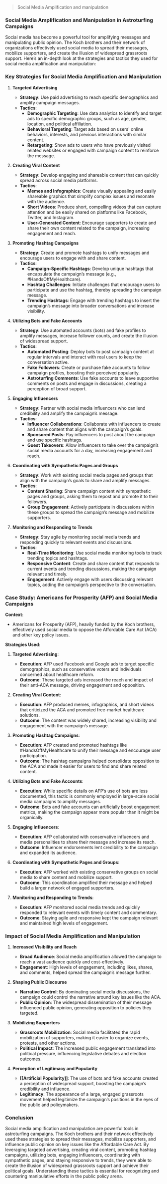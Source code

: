 >Social Media Amplification and manipulation

### Social Media Amplification and Manipulation in Astroturfing Campaigns

Social media has become a powerful tool for amplifying messages and manipulating public opinion. The Koch brothers and their network of organizations effectively used social media to spread their messages, mobilize supporters, and create the illusion of widespread grassroots support. Here’s an in-depth look at the strategies and tactics they used for social media amplification and manipulation:

### Key Strategies for Social Media Amplification and Manipulation

1. **Targeted Advertising**
   - **Strategy**: Use paid advertising to reach specific demographics and amplify campaign messages.
   - **Tactics**:
     - **Demographic Targeting**: Use data analytics to identify and target ads to specific demographic groups, such as age, gender, location, and political affiliation.
     - **Behavioral Targeting**: Target ads based on users' online behaviors, interests, and previous interactions with similar content.
     - **Retargeting**: Show ads to users who have previously visited related websites or engaged with campaign content to reinforce the message.

2. **Creating Viral Content**
   - **Strategy**: Develop engaging and shareable content that can quickly spread across social media platforms.
   - **Tactics**:
     - **Memes and Infographics**: Create visually appealing and easily shareable graphics that simplify complex issues and resonate with the audience.
     - **Short Videos**: Produce short, compelling videos that can capture attention and be easily shared on platforms like Facebook, Twitter, and Instagram.
     - **User-Generated Content**: Encourage supporters to create and share their own content related to the campaign, increasing engagement and reach.

3. **Promoting Hashtag Campaigns**
   - **Strategy**: Create and promote hashtags to unify messages and encourage users to engage with and share content.
   - **Tactics**:
     - **Campaign-Specific Hashtags**: Develop unique hashtags that encapsulate the campaign’s message (e.g., #HandsOffMyHealthcare).
     - **Hashtag Challenges**: Initiate challenges that encourage users to participate and use the hashtag, thereby spreading the campaign message.
     - **Trending Hashtags**: Engage with trending hashtags to insert the campaign’s message into broader conversations and increase visibility.

4. **Utilizing Bots and Fake Accounts**
   - **Strategy**: Use automated accounts (bots) and fake profiles to amplify messages, increase follower counts, and create the illusion of widespread support.
   - **Tactics**:
     - **Automated Posting**: Deploy bots to post campaign content at regular intervals and interact with real users to keep the conversation active.
     - **Fake Followers**: Create or purchase fake accounts to follow campaign profiles, boosting their perceived popularity.
     - **Astroturfing Comments**: Use fake accounts to leave supportive comments on posts and engage in discussions, creating a perception of broad support.

5. **Engaging Influencers**
   - **Strategy**: Partner with social media influencers who can lend credibility and amplify the campaign’s message.
   - **Tactics**:
     - **Influencer Collaborations**: Collaborate with influencers to create and share content that aligns with the campaign’s goals.
     - **Sponsored Posts**: Pay influencers to post about the campaign and use specific hashtags.
     - **Guest Takeovers**: Allow influencers to take over the campaign’s social media accounts for a day, increasing engagement and reach.

6. **Coordinating with Sympathetic Pages and Groups**
   - **Strategy**: Work with existing social media pages and groups that align with the campaign’s goals to share and amplify messages.
   - **Tactics**:
     - **Content Sharing**: Share campaign content with sympathetic pages and groups, asking them to repost and promote it to their followers.
     - **Group Engagement**: Actively participate in discussions within these groups to spread the campaign’s message and mobilize supporters.

7. **Monitoring and Responding to Trends**
   - **Strategy**: Stay agile by monitoring social media trends and responding quickly to relevant events and discussions.
   - **Tactics**:
     - **Real-Time Monitoring**: Use social media monitoring tools to track trending topics and hashtags.
     - **Responsive Content**: Create and share content that responds to current events and trending discussions, making the campaign relevant and timely.
     - **Engagement**: Actively engage with users discussing relevant topics, adding the campaign’s perspective to the conversation.

### Case Study: Americans for Prosperity (AFP) and Social Media Campaigns

**Context**:
- Americans for Prosperity (AFP), heavily funded by the Koch brothers, effectively used social media to oppose the Affordable Care Act (ACA) and other key policy issues.

**Strategies Used**:
1. **Targeted Advertising**:
   - **Execution**: AFP used Facebook and Google ads to target specific demographics, such as conservative voters and individuals concerned about healthcare reform.
   - **Outcome**: These targeted ads increased the reach and impact of their anti-ACA message, driving engagement and opposition.

2. **Creating Viral Content**:
   - **Execution**: AFP produced memes, infographics, and short videos that criticized the ACA and promoted free-market healthcare solutions.
   - **Outcome**: The content was widely shared, increasing visibility and engagement with the campaign’s message.

3. **Promoting Hashtag Campaigns**:
   - **Execution**: AFP created and promoted hashtags like #HandsOffMyHealthcare to unify their message and encourage user participation.
   - **Outcome**: The hashtag campaigns helped consolidate opposition to the ACA and made it easier for users to find and share related content.

4. **Utilizing Bots and Fake Accounts**:
   - **Execution**: While specific details on AFP’s use of bots are less documented, this tactic is commonly employed in large-scale social media campaigns to amplify messages.
   - **Outcome**: Bots and fake accounts can artificially boost engagement metrics, making the campaign appear more popular than it might be organically.

5. **Engaging Influencers**:
   - **Execution**: AFP collaborated with conservative influencers and media personalities to share their message and increase its reach.
   - **Outcome**: Influencer endorsements lent credibility to the campaign and expanded its audience.

6. **Coordinating with Sympathetic Pages and Groups**:
   - **Execution**: AFP worked with existing conservative groups on social media to share content and mobilize support.
   - **Outcome**: This coordination amplified their message and helped build a larger network of engaged supporters.

7. **Monitoring and Responding to Trends**:
   - **Execution**: AFP monitored social media trends and quickly responded to relevant events with timely content and commentary.
   - **Outcome**: Staying agile and responsive kept the campaign relevant and maintained high levels of engagement.

### Impact of Social Media Amplification and Manipulation

1. **Increased Visibility and Reach**
   - **Broad Audience**: Social media amplification allowed the campaign to reach a vast audience quickly and cost-effectively.
   - **Engagement**: High levels of engagement, including likes, shares, and comments, helped spread the campaign’s message further.

2. **Shaping Public Discourse**
   - **Narrative Control**: By dominating social media discussions, the campaign could control the narrative around key issues like the ACA.
   - **Public Opinion**: The widespread dissemination of their message influenced public opinion, generating opposition to policies they targeted.

3. **Mobilizing Supporters**
   - **Grassroots Mobilization**: Social media facilitated the rapid mobilization of supporters, making it easier to organize events, protests, and other actions.
   - **Political Impact**: The increased public engagement translated into political pressure, influencing legislative debates and election outcomes.

4. **Perception of Legitimacy and Popularity**
   - **[[Artificial Popularity]]**: The use of bots and fake accounts created a perception of widespread support, boosting the campaign’s credibility and influence.
   - **Legitimacy**: The appearance of a large, engaged grassroots movement helped legitimize the campaign’s positions in the eyes of the public and policymakers.

### Conclusion

Social media amplification and manipulation are powerful tools in astroturfing campaigns. The Koch brothers and their network effectively used these strategies to spread their messages, mobilize supporters, and influence public opinion on key issues like the Affordable Care Act. By leveraging targeted advertising, creating viral content, promoting hashtag campaigns, utilizing bots, engaging influencers, coordinating with sympathetic pages, and staying responsive to trends, they were able to create the illusion of widespread grassroots support and achieve their political goals. Understanding these tactics is essential for recognizing and countering manipulative efforts in the public policy arena.
